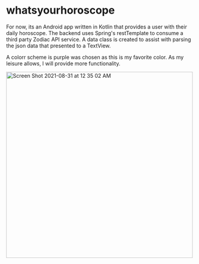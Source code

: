 # whatsyourhoroscope
For now, its an Android app written in Kotlin that provides a user with their daily horoscope. 
The backend uses Spring's restTemplate to consume a third party Zodiac API service.
A data class is created to assist with  parsing the json data that presented to a TextView.

A colorr scheme is purple was chosen as this is my favorite color. As my leisure allows, I will provide more functionality.


<img width="502" alt="Screen Shot 2021-08-31 at 12 35 02 AM" src="https://user-images.githubusercontent.com/26098530/131447770-469ae5de-7884-4a56-981f-f8faf6e2d890.png">


